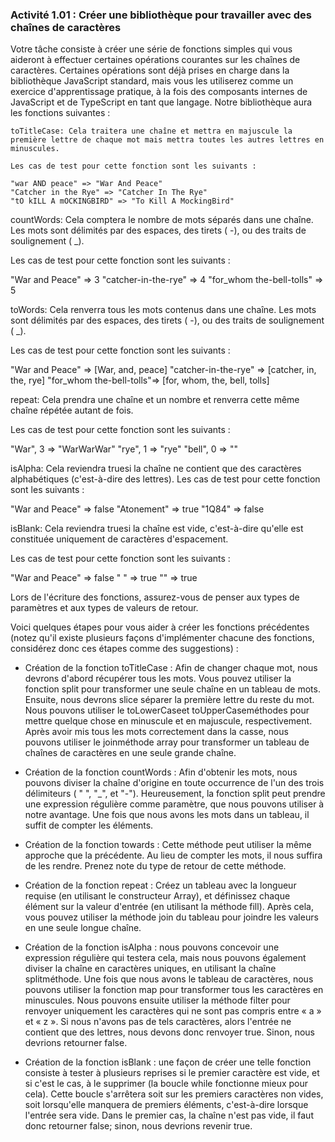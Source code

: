 ### Activité 1.01 : Créer une bibliothèque pour travailler avec des chaînes de caractères

Votre tâche consiste à créer une série de fonctions simples qui vous aideront à effectuer certaines opérations courantes sur les chaînes de caractères. Certaines opérations sont déjà prises en charge dans la bibliothèque JavaScript standard, mais vous les utiliserez comme un exercice d'apprentissage pratique, à la fois des composants internes de JavaScript et de TypeScript en tant que langage. Notre bibliothèque aura les fonctions suivantes :

    toTitleCase: Cela traitera une chaîne et mettra en majuscule la première lettre de chaque mot mais mettra toutes les autres lettres en minuscules.

    Les cas de test pour cette fonction sont les suivants :

    "war AND peace" => "War And Peace"
    "Catcher in the Rye" => "Catcher In The Rye"
    "tO kILL A mOCKINGBIRD" => "To Kill A MockingBird"


countWords: Cela comptera le nombre de mots séparés dans une chaîne. Les mots sont délimités par des espaces, des tirets ( -), ou des traits de soulignement ( \_).

Les cas de test pour cette fonction sont les suivants :

"War and Peace" => 3
"catcher-in-the-rye" => 4
"for_whom the-bell-tolls" => 5

toWords: Cela renverra tous les mots contenus dans une chaîne. Les mots sont délimités par des espaces, des tirets ( -), ou des traits de soulignement ( \_).

Les cas de test pour cette fonction sont les suivants :

"War and Peace" => [War, and, peace]
"catcher-in-the-rye" => [catcher, in, the, rye]
"for_whom the-bell-tolls"=> [for, whom, the, bell, tolls]

repeat: Cela prendra une chaîne et un nombre et renverra cette même chaîne répétée autant de fois.

Les cas de test pour cette fonction sont les suivants :

"War", 3 => "WarWarWar"
"rye", 1 => "rye"
"bell", 0 => ""

isAlpha: Cela reviendra truesi la chaîne ne contient que des caractères alphabétiques (c'est-à-dire des lettres). Les cas de test pour cette fonction sont les suivants :

"War and Peace" => false
"Atonement" => true
"1Q84" => false

isBlank: Cela reviendra truesi la chaîne est vide, c'est-à-dire qu'elle est constituée uniquement de caractères d'espacement.

Les cas de test pour cette fonction sont les suivants :

"War and Peace" => false
" " => true
"" => true

Lors de l'écriture des fonctions, assurez-vous de penser aux types de paramètres et aux types de valeurs de retour.

Voici quelques étapes pour vous aider à créer les fonctions précédentes (notez qu'il existe plusieurs façons d'implémenter chacune des fonctions, considérez donc ces étapes comme des suggestions) :

- Création de la fonction toTitleCase  : Afin de changer chaque mot, nous devrons d'abord récupérer tous les mots. Vous pouvez utiliser la fonction split  pour transformer une seule chaîne en un tableau de mots. Ensuite, nous devrons slice séparer la première lettre du reste du mot. Nous pouvons utiliser le toLowerCaseet toUpperCaseméthodes pour mettre quelque chose en minuscule et en majuscule, respectivement. Après avoir mis tous les mots correctement dans la casse, nous pouvons utiliser le joinméthode array pour transformer un tableau de chaînes de caractères en une seule grande chaîne.
    
- Création de la fonction countWords : Afin d'obtenir les mots, nous pouvons diviser la chaîne d'origine en toute occurrence de l'un des trois délimiteurs ( " ", "_", et "-"). Heureusement, la fonction split peut prendre une expression régulière comme paramètre, que nous pouvons utiliser à notre avantage. Une fois que nous avons les mots dans un tableau, il suffit de compter les éléments.
    
- Création de la fonction towards : Cette méthode peut utiliser la même approche que la précédente. Au lieu de compter les mots, il nous suffira de les rendre. Prenez note du type de retour de cette méthode.

- Création de la fonction repeat : Créez un tableau avec la longueur requise (en utilisant le constructeur Array), et définissez chaque élément sur la valeur d'entrée (en utilisant la méthode fill). Après cela, vous pouvez utiliser la méthode join du tableau pour joindre les valeurs en une seule longue chaîne.

- Création de la fonction isAlpha : nous pouvons concevoir une expression régulière qui testera cela, mais nous pouvons également diviser la chaîne en caractères uniques, en utilisant la chaîne splitméthode. Une fois que nous avons le tableau de caractères, nous pouvons utiliser la fonction map pour transformer tous les caractères en minuscules. Nous pouvons ensuite utiliser la méthode filter pour renvoyer uniquement les caractères qui ne sont pas compris entre « a » et « z ». Si nous n'avons pas de tels caractères, alors l'entrée ne contient que des lettres, nous devons donc renvoyer true. Sinon, nous devrions retourner false.
    
- Création de la fonction isBlank : une façon de créer une telle fonction consiste à tester à plusieurs reprises si le premier caractère est vide, et si c'est le cas, à le supprimer (la boucle while fonctionne mieux pour cela). Cette boucle s'arrêtera soit sur les premiers caractères non vides, soit lorsqu'elle manquera de premiers éléments, c'est-à-dire lorsque l'entrée sera vide. Dans le premier cas, la chaîne n'est pas vide, il faut donc retourner false; sinon, nous devrions revenir true.
